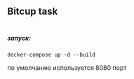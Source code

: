 ## Bitcup task
#
##### запуск:

    docker-compose up -d --build

по умолчанию используется 8080 порт